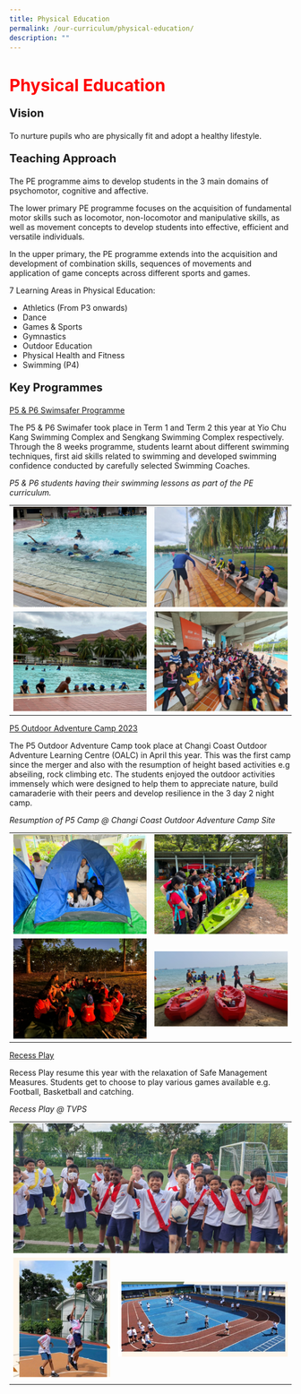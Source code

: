 ```yaml
---
title: Physical Education
permalink: /our-curriculum/physical-education/
description: ""
---
```

<h1 style="color:red;font-size:30px">Physical Education</h1>

<p style="font-size:20px"><strong>Vision</strong></p>To nurture pupils who are physically fit and adopt a healthy lifestyle.

<p style="font-size:20px"><strong>Teaching Approach</strong></p>
The PE programme aims to develop students in the 3 main domains of psychomotor, cognitive and affective.

The lower primary PE programme focuses on the acquisition of fundamental motor skills such as locomotor, non-locomotor and manipulative skills, as well as movement concepts to develop students into effective, efficient and versatile individuals.&nbsp;

In the upper primary, the PE programme extends into the acquisition and development of combination skills, sequences of movements and application of game concepts across different sports and games.

7 Learning Areas in Physical Education:
*   Athletics (From P3 onwards)
*   Dance    
*   Games &amp; Sports    
*   Gymnastics    
*   Outdoor Education    
*   Physical Health and Fitness   
*   Swimming (P4)

<p style="font-size:20px"><strong>Key Programmes</strong></p>

<u>P5 &amp; P6 Swimsafer Programme</u>

The P5 &amp; P6 Swimafer took place in Term 1 and Term 2 this year at Yio Chu Kang Swimming Complex and Sengkang Swimming Complex respectively. Through the 8 weeks programme, students learnt about different swimming techniques, first aid skills related to swimming and developed swimming confidence conducted by carefully selected Swimming Coaches.

*P5 &amp; P6 students having their swimming lessons as part of the PE curriculum.*
<table>
<tbody>
	<tr>
		<td><img src="/images/Physical%20Education/physicaled1.jpg"></td>
		<td><img src="/images/Physical%20Education/physicaled2.jpg"></td>
	</tr>
		<tr>
		<td><img src="/images/Physical%20Education/physicaled4.jpg"></td>
		<td><img src="/images/Physical%20Education/physicaled3.jpg"></td>
	</tr>
</tbody>
</table>

<u>P5 Outdoor Adventure Camp 2023</u>

The P5 Outdoor Adventure Camp took place at Changi Coast Outdoor Adventure Learning Centre (OALC) in April this year. This was the first camp since the merger and also with the resumption of height based activities e.g abseiling, rock climbing etc. The students enjoyed the outdoor activities immensely which were designed to help them to appreciate nature, build camaraderie with their peers and develop resilience in the 3 day 2 night camp.

*Resumption of P5 Camp @ Changi Coast Outdoor Adventure Camp Site*

<table>
<tbody>
	<tr>
		<td><img src="/images/Physical%20Education/physicaled5.jpg"></td>
		<td><img src="/images/Physical%20Education/physicaled6.jpg"></td>
	</tr>
		<tr>
		<td><img src="/images/Physical%20Education/physicaled7.jpg"></td>
		<td><img src="/images/Physical%20Education/physicaled8.jpg"></td>
	</tr>
</tbody>
</table>

<u>Recess Play</u>

Recess Play resume this year with the relaxation of Safe Management Measures. Students get to choose to play various games available e.g. Football, Basketball and catching.

*Recess Play @ TVPS*

<table>
<tbody>
	<tr>
		<td colspan="2"><center><img src="/images/Physical%20Education/physicaled9.jpg"></center></td>
	</tr>
	<tr>
		<td><img src="/images/Physical%20Education/physicaled71.png"></td>
		<td><img src="/images/Physical%20Education/physicaled10.png"></td>
	</tr>
</tbody>
</table>